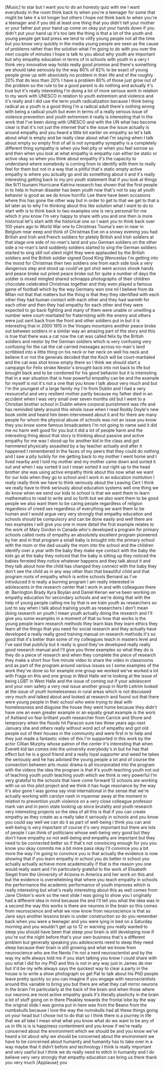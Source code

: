 
[Music]
to star but I want you to do an honesty
quiz with me I want everybody in the
room think back to when you&#39;re a
teenager for some that might be take it
a lot longer but others I hope not think
back to when you&#39;re a teenager and if
you did at least one thing that you
didn&#39;t tell your mother or your father
put your hand up
come on okay put your hands down if you
didn&#39;t put your hand up it&#39;s too late
the thing is that a lot of the youth and
young people get bad press we tend to
vilify young people not all the time but
you know very quickly in the media young
people are seen as the cause of problems
rather than the solution what I&#39;m going
to do with you over the next couple of
minutes I hope is talk to you about why
youth are important but why empathy
education in terms of in schools with
youth in a very I think very innovative
way holds really good promise and
there&#39;s something we should take
seriously by the way 80% of 82% to be
exact of young people grow up with
absolutely no problem in their life and
of the roughly 20% that do less than 20%
I have a problem 80% of those just grow
out of the problem so the rule to be a
good parent is do nothing
and actually it&#39;s true but it&#39;s really
interesting I&#39;m doing a lot of more
serious work in relation to my work with
UNESCO in relation to youth extremism
and violence and it&#39;s really and I did
use the term youth radicalization
because I think being radical as a youth
is a good thing I&#39;m a radical adult
there&#39;s nothing wrong with being a
radical youth but even in terms of a
really serious issue of violence
prevention and youth extremism it really
is interesting that in the work that
I&#39;ve been doing with UNESCO and with the
UN what has become clear is that it&#39;s
not just the internet that&#39;s the issue
the issue actually is around empathy and
you heard a little bit earlier on
empathy so let&#39;s talk about what is
empty and be really clear about what I&#39;m
saying when I talk about empty so empty
first of all is not sympathy sympathy is
a completely different thing sympathy is
when you feel pity or when you feel
sorrow so and then when you look at what
empathy is empathy can either be static
or active okay so when you think about
empathy it&#39;s the capacity to understand
where somebody is coming from to
identify with them to really feel for
them but not in a way that is pitiful
that&#39;s static empty active empathy is
where you actually go and do something
about it and it&#39;s really interesting
getting back to my pro youth statement
that if you look at things like 9/11
tsunami Hurricane Katrina research has
shown that the first people in to help
in human disaster has been youth now
that&#39;s not to say all youth behavior is
good as we do know horrific Lee there
have been occasions where this has gone
the other way but in order to get to
that we get to that a bit later
as to why I&#39;m thinking about this like
solution what I want to do to start with
is to think back to two examples one is
very personal for me which it you know
I&#39;m very happy to share with you and one
then is more historical let&#39;s start with
the historical one so I want you to
think back over 100 years ago to World
War one to Christmas Touma&#39;s een in near
in Belgium near eeep
and think of Christmas Eve on a snowy
evening you had British and Irish and
French soldiers for pletely British and
Irish soldiers at that stage one side of
no-man&#39;s land and you German soldiers on
the other side a no-man&#39;s land
suddenly soldiers started to sing the
German soldiers started to sing still
not silent night they were applauded by
the British soldiers and the British
soldier signed Good King Wenceslas I&#39;m
getting into the mood for Christmas then
two soldiers one from each side took a
very dangerous step and stood up
could&#39;ve got shot went across shook
hands and peace broke out priest peace
broke out for quite a number of days the
soldier is mixed mingled shared schnapps
photographs of their children
chocolate celebrated Christmas together
and they even played a famous game of
football which by the way Germany won
one nil I believe from da Milan not that
that matters but the thing is that they
they identified with each other they had
human contact with each other and they
had warmth for each other
and then they had empathy for each other
and they were expected to go back
fighting and many of them were unable or
unwilling a number were court-martialed
for fraternizing with the enemy and
others were just sent back from the
front and other soldiers put in but it
is interesting that in 2000 1915 in the
Vosges mountains another peace broke out
between soldiers in a similar way an
amazing part of the story and this is
true that there was a cat now the cat
was called felix by the British soldiers
and nestor by the German soldiers which
is very confusing very confusing for the
cat the cat carried messages across
no-man&#39;s land scribbled into a little
thing on his neck or her neck on
well his neck and believe it or not the
generals decided that the Koch will be
court-martialed and the cat was shot
know empty there
so I think we should start a campaign
for Felix stroke Nestor&#39;s brought back
into not back to life but brought back
and to be condoned for his good behavior
but it is interesting that in a war
situation that is how powerful empathy
can be and the example for myself is not
it&#39;s not a one that you know I talk
about very much and but I&#39;m the youngest
of a large family my I&#39;m from Dublin and
I had a very resourceful and very
resilient mother partly because my
father died in an accident when I was
very small over seven months old but I
went to a Christian brother school in
Dublin where corporal punishment was
rife and has reminded lately around this
whole issue when I read Roddy Doyle&#39;s
new book smile and heard him been
interviewed about it and for there are
many people for whom the physical abuse
of schools was not an issue you know
they you know some famous broadcasters
I&#39;m not going to name said it did me no
harm well good for you but it did a lot
of people harm and the interesting thing
about that story is thinking about
passive and active empathy for me was I
stood up for another kid in the class
and got hammered physically assaulted by
a lay teacher actually and after it
happened I remembered in the faces of my
peers that they could do nothing and I
saw a pity luckily for me getting back
to my mother I went home and I lived
nearby and I told my mother and my
mother came down and sorted it out and
when I say sorted it out I mean sorted
it out right up to the head brother she
was using active empathy think about
this now what we want for our kids when
they go to school and I work in an
education institution I really really
think we have to think seriously about
the Leaving Cert
I think we really have to think
seriously about education systems well
one thing we do know when we send our
kids to school is that we want them to
learn mathematics to read to write and
so forth but we also want them to be
good people we also want them to be
caring people regardless of religion
regardless of creed sex regardless of
everything we want them to be human
and I would argue very very strongly
that empathy education and schools
should be compulsory and can be done
easily and well there are two examples I
will give you one in more detail the
first example relates to the work of
Mary Gordon in Canada who&#39;s developed a
program for primary schools called roots
of empathy an absolutely excellent
program pioneered by her and in that
program a small baby is brought into the
primary school with the mom or the dad
usually the mom into the school and the
children identify over a year with the
baby they make eye contact with the baby
the kids go at the baby they noticed
that the baby is sitting up they noticed
the babies ferreted they notice whatever
happens and they talk about it and they
talk about how the child has changed
they connect with the baby they don&#39;t
see the child as in any way other than
that beautiful child and that program
roots of empathy which is entire schools
Bernard as I&#39;ve introduced it is really
a burning program I am really interested
in adolescents in the research center
that I work in and with colleagues there
dr. Barrington Brady Kyra Boylan and
Daniel Kenan we&#39;ve been working on
empathy education for secondary schools
and we&#39;re doing that with the help of
young people calling me by that is we
train youth as researchers so just to
say when I talk about training youth as
researchers I don&#39;t mean doing research
on youth
I mean youth actually doing the research
and I&#39;ll give you some examples in a
moment of that so how that works is the
young people learn research methods they
learn bias they learn ethics they learn
all the things that you need for social
research and they actually have
developed a really really good training
manual on research methods it&#39;s so good
that it&#39;s better than some of my
colleagues teach in masters level and
I&#39;ve said that publicly but it really is
good they&#39;ve developed really really
good research manual and I&#39;ll give you
three examples so what they do is they
do a piece of research and when they
complete the piece of research they make
a short four five minute video to share
the video in classrooms and as part of
the program around various issues so I
some examples of the work they&#39;ve done
so for example one group we worked we&#39;ve
worked a lot with Fraga on this and one
group in West Halle we&#39;re looking at the
issue of being LGBT in West Halle and
the issue of coming out if your
adolescent and your own safety a very
real issue another group in North
Leitrim looked at the issue of youth
homelessness in rural areas which is not
discussed very much and talked about and
looked at research and found out that
there were young people in their school
who were trying to deal with
homelessness and disguise the house they
went home because they didn&#39;t have one
an even greater example or an equally
great example is the work of Ashland on
fear
brilliant youth researcher from Carrick
and Shore and temporary when the floods
hit Paracon sure two three years ago
next January she and others really
without word act of empathy and got old
people out of their houses in the
community and were first in to help and
they just made a fantastic video of this
I&#39;m supported in this work by the actor
Cillian Murphy whose patron of the
center it&#39;s interesting that when
Everett kid Ian comes into the
university everybody&#39;s in but he has
that effect but he is a good friend and
a really loyal supporter and weed he
takes the seriously and he has advised
the young people a lot and of course the
connection between arts music drama is
all incorporated into the program with
the videos the idea the program is that
it&#39;s youth teaching youth not out of
teaching youth youth teaching youth
which we think is very powerful I&#39;m very
grateful to the schools that have come
forward 12 schools are working with us
on this pilot project and we think it
has huge resonance by the way it&#39;s also
gone I was gonna say viral international
in the sense that we&#39;re actually working
with carolyn nash in myanmar away at the
moment in relation to prevention youth
violence on a very close colleague
professor mark van and in penn state
looking up since brutality and youth
research very interesting projects so
the idea of all this is that if you can
create empathy as they create as a
really take it seriously in schools and
you know you could say well we can do it
as part of well-being i think you can
and well-being is very important of
course it&#39;s very important
but there are lots of people I can think
of politicians whose well-being
very good but they don&#39;t have empathy so
not well-being and empathy are important
but they need to be connected better so
if that&#39;s not convincing enough for you
you know you okay commits me a bit more
pass
okay I&#39;ll convince you a bit more the
way I&#39;m going to convince you is that
actually the evidence is now showing
that if you learn empathy in school you
do better in school you actually
actually achieve more academically if
that is the reason you one would really
want and I&#39;m particularly grateful to
the work of Elisabeth Siegel from the
University of Arizona in America and her
work on this and but the evidence is
overwhelming that where you teach
empathy in schools the performance the
academic performance of youth improves
which is really interesting but what&#39;s
really interesting about this as well
comes from Jane Clinton&#39;s work so the
next slide I was going to show you I
originally had a different idea in mind
because the and I&#39;ll tell you what the
idea was in a second the way this works
is there are neurons in the brain so
this comes from neuroscience and what we
now know from neuroscience is that as
Jane says another lessons brain is under
construction so do you remember back
when you were a teenager and you were
lying in bed on a Saturday morning and
you wouldn&#39;t get up to 12 or warning you
really wanted to sleep you should have
been that sleep your brain is still
developing now if you&#39;re out the night
before that&#39;s your own business that&#39;s a
different problem but generally speaking
you adolescents need to sleep they need
sleep because their brain is still
growing and what we know from
neuroscience who are the Nerds I&#39;m not a
nerd neuroscientist
and by the way my wife always told me if
you start talking you know I could share
with you what I did for my PhD and this
is not in any way just in James de mer
but it&#39;d be my wife always says the
quickest way to clear a party in the
house is to write a show photograph so
get Pat to talk about his PhD people
leave pretty quickly so you can imagine
if you engage with neuroscientists
around this variable to bring you but
there are what they call mirror neurons
in the brain I&#39;m particularly at the
back of the brain and when those where
our neurons are most active empathy
goals
it&#39;s literally plasticity in the brain
a lot of stuff going on in there
Pleakley towards the frontal lobe by the
way the original slide I was gonna put
in here was from the Beano from the
numbskulls because I love the way the
numskulls had all these things going on
your head but I chose not to do that so
I think there is a journey in life that
we all take I mean what what you know
what do we want to be any of us in life
is is is happiness contentment and you
know if we&#39;re really concerned about the
environment which we should be and you
know we&#39;ve heard a lot about why we
should be concerned about the
environment we have to be concerned
about humanity and humanity has to take
over in a way maybe that it didn&#39;t
before and technology I think is really
important and very useful but I think we
do really need to stitch in humanity and
I do believe very very strongly that
empathy education can bring us there
thank you very much
[Applause]
you
